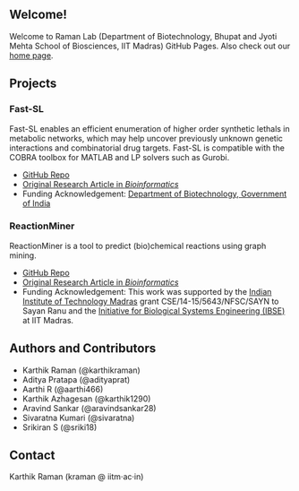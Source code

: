 ## Welcome!
Welcome to Raman Lab (Department of Biotechnology, Bhupat and Jyoti Mehta School of Biosciences, IIT Madras) GitHub Pages. Also check out our [home page](https://home.iitm.ac.in/kraman/lab).

## Projects
### Fast-SL
Fast-SL enables an efficient enumeration of higher order synthetic lethals in metabolic networks, which may help uncover previously unknown genetic interactions and combinatorial drug targets. Fast-SL is compatible with the COBRA toolbox for MATLAB and LP solvers such as Gurobi.
* [GitHub Repo](http://github.com/RamanLab/FastSL)
* [Original Research Article in _Bioinformatics_](http://dx.doi.org/10.1093/bioinformatics/btv352)
* Funding Acknowledgement: [Department of Biotechnology, Government of India](http://www.dbtindia.nic.in/)


### ReactionMiner
ReactionMiner is a tool to predict (bio)chemical reactions using graph mining.
* [GitHub Repo](http://github.com/RamanLab/ReactionMiner)
* [Original Research Article in _Bioinformatics_](http://dx.doi.org/10.1093/bioinformatics/btx481)
* Funding Acknowledgement: This work was supported by the [Indian Institute of Technology Madras](http://www.iitm.ac.in/) grant CSE/14-15/5643/NFSC/SAYN to Sayan Ranu and the [Initiative for Biological Systems Engineering (IBSE)](https://web.iitm.ac.in/ibse) at IIT Madras.

## Authors and Contributors
* Karthik Raman (@karthikraman)
* Aditya Pratapa (@adityaprat)
* Aarthi R (@aarthi466)
* Karthik Azhagesan (@karthik1290)
* Aravind Sankar (@aravindsankar28)
* Sivaratna Kumari (@sivaratna)
* Srikiran S (@sriki18)

## Contact
Karthik Raman (kraman @ iitm&middot;ac&middot;in)
